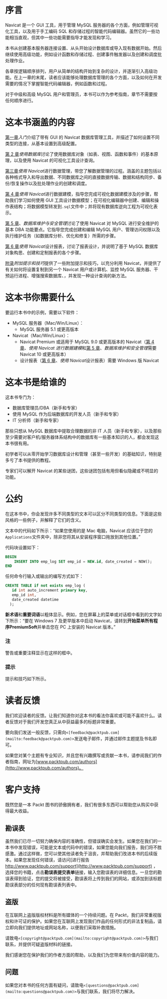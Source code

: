 # 序言

Navicat 是一个 GUI 工具，用于管理 MySQL 服务器的各个方面，例如管理可视化工具，以及用于手工编码 SQL 和存储过程的智能代码编辑器。虽然它的一些功能相当直观，但其中一些功能需要指导才能发现和学习。

本书从创建基本服务器连接设置、从头开始设计数据库或导入现有数据开始。然后继续使用高级功能，例如设计函数和存储过程、创建事件触发器以及创建和调度批处理作业。

各章按逻辑顺序排列，用户从简单的结构开始到复杂的设计，并逐渐引入高级功能。在上一章的末尾，读者应该能够处理数据库管理的各个方面，以及如何在开发需要的情况下掌握智能代码编辑器，例如函数和过程。

对于中级和高级 MySQL 用户和管理员，本书可以作为参考指南，章节不需要按任何顺序进行。

# 这本书涵盖的内容

[第一章](1.html "Chapter 1. Getting Started")*入门*介绍了带有 GUI 的 Navicat 数据库管理工具，并描述了如何设置不同类型的连接，从基本设置到高级配置。

[第 2 章](2.html "Chapter 2. Working with Databases")*使用数据库*讨论了使用数据库对象（如表、视图、函数和事件）的基本原理，以及使用 Navicat 的可视化工具设计查询。

[第三章](3.html "Chapter 3. Data Management with Navicat")*使用 Navicat*进行数据管理，带您了解数据管理的过程。涵盖的主题包括以各种格式导入和导出数据、不同数据库之间的直接数据传输、数据和结构同步、备份/恢复操作以及批处理作业的创建和调度。

[第 4 章](4.html "Chapter 4. Data Modeling with Navicat")*使用 Navicat*进行数据建模，指导您完成可视化数据建模涉及的步骤，帮助我们学习如何使用 GUI 工具设计数据模型；在可视化编辑器中创建、编辑和操作表结构；将数据模型转发到`.sql`文件中；并将现有数据库逆向工程为可视化表示。

[第 5 章](5.html "Chapter 5. Database Maintenance and Security Management")、*数据库维护与安全管理*讨论了使用 Navicat 对 MySQL 进行安全维护的基本 DBA 功能要点。它指导您完成创建和编辑 MySQL 用户、管理访问权限以及执行维护任务（如数据库分析、优化和修复）所需的步骤。

[第 6 章](6.html "Chapter 6. Designing Reports with Navicat")*使用 Navicat*设计报表，讨论了报表设计，并说明了基于 MySQL 数据库对象构思、创建和定制报表的各个步骤。

[附录](7.html "Appendix A. Additional Tips and Tricks")*附加提示和技巧*提供了一些附加提示和技巧，以充分利用 Navicat，并提供了有关如何将设置复制到另一个 Navicat 用户或计算机、监控 MySQL 服务器、干预运行进程、增强搜索数据库、，并发现一种设计查询的新方法。

# 这本书你需要什么

要运行本书中的示例，需要以下软件：

*   MySQL 服务器（Mac/Win/Linux）：
    *   MySQL 服务器 5.1 或更高版本
*   Navicat（Mac/Win/Linux）：
    *   Navicat Premium 或适用于 MySQL 9.0 或更高版本的 Navicat（[第 4 章](4.html "Chapter 4. Data Modeling with Navicat")、*使用 Navicat 进行数据建模*和[第 5 章](5.html "Chapter 5. Database Maintenance and Security Management")、*数据库维护和安全管理*需要 Navicat 10 或更高版本）
    *   设计报表（[第 6 章](6.html "Chapter 6. Designing Reports with Navicat")、*使用 Navicat*设计报表）需要 Windows 版 Navicat

# 这本书是给谁的

这本书专门为：

*   数据库管理员/DBA（新手和专家）
*   使用 MySQL 作为后端数据库的开发人员（新手和专家）
*   IT 分析师（新手和专家）

那些只想从 MySQL 数据库中提取合理数据的非 IT 人员（新手和专家），以及那些至少需要对客户机/服务器体系结构中的数据库有一些基本知识的人，都会发现这本书很有用。

初学者可以从零开始学习数据库设计和管理（甚至一些开发）的基础知识，特别是多亏了本书提供的教程。

专家们可以解开 Navicat 的某些谜团，这些谜团包括有用但看似隐藏或不明显的功能。

# 公约

在这本书中，你会发现许多不同类型的文本可以区分不同类型的信息。下面是这些风格的一些例子，并解释了它们的含义。

文本中的代码如下所示：“如果您使用的是 Mac 电脑，Navicat 应该位于您的`Applications`文件夹中，除非您将其从安装程序窗口拖放到其他位置。”

代码块设置如下：

```sql
BEGIN
    INSERT INTO emp_log SET emp_id = NEW.id, date_created = NOW();
END
```

任何命令行输入或输出的编写方式如下：

```sql
CREATE TABLE if not exists emp_log (
   id int auto_increment primary key,
   emp_id int,
   date_created datetime
  );

```

**新术语**和**重要词语**以粗体显示。例如，您在屏幕上的菜单或对话框中看到的文字如下所示：“要在 Windows 7 及更早版本中启动 Navicat，请转到**开始菜单****所有程序****PremiumSoft**并单击您在 PC 上安装的 Navicat 版本。”

### 注

警告或重要注释显示在这样的框中。

### 提示

提示和技巧如下所示。

# 读者反馈

我们欢迎读者的反馈。让我们知道你对这本书的看法你喜欢或可能不喜欢什么。读者反馈对于我们开发您真正从中获益最多的标题非常重要。

要向我们发送一般反馈，只需向`<[feedback@packtpub.com](mailto:feedback@packtpub.com)>`发送电子邮件，并通过邮件主题提及书名即可。

如果您对某个主题有专业知识，并且您有兴趣撰写或贡献一本书，请参阅我们的作者指南，网址为[www.packtpub.com/authors](http://www.packtpub.com/authors)。

# 客户支持

既然您是一本 Packt 图书的骄傲拥有者，我们有很多东西可以帮助您从购买中获得最大收益。

## 勘误表

虽然我们已尽一切努力确保内容的准确性，但错误确实会发生。如果您在我们的一本书中发现错误，可能是文本或代码中的错误，如果您能向我们报告，我们将不胜感激。通过这样做，您可以使其他读者免于沮丧，并帮助我们改进本书的后续版本。如果您发现任何错误，请访问[进行报告 http://www.packtpub.com/support](http://www.packtpub.com/support) ，选择您的书籍，点击**勘误表****提交****表单**链接，输入您勘误表的详细信息。一旦您的勘误表得到验证，您的提交将被接受，勘误表将上传到我们的网站，或添加到该标题勘误表部分的任何现有勘误表列表中。

## 盗版

在互联网上盗版版权材料是所有媒体的一个持续问题。在 Packt，我们非常重视版权和许可证的保护。如果您在互联网上发现我们作品的任何形式的非法复制品，请立即向我们提供地址或网站名称，以便我们采取补救措施。

请致电`<[copyright@packtpub.com](mailto:copyright@packtpub.com)>`与我们联系，并提供可疑盗版材料的链接。

我们感谢您在保护我们的作者方面的帮助，以及我们为您带来有价值内容的能力。

## 问题

如果您对本书的任何方面有疑问，请致电`<[questions@packtpub.com](mailto:questions@packtpub.com)>`与我们联系，我们将尽力解决。